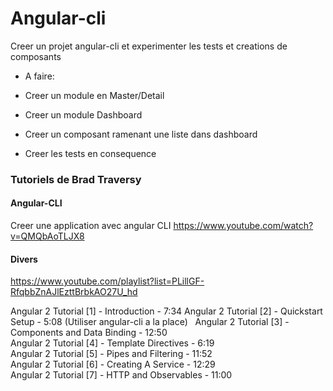# Angular-cli

Creer un projet angular-cli et experimenter les tests et creations de composants

* A faire:

* Creer un module en Master/Detail

- Creer un module Dashboard
- Creer un composant ramenant une liste dans dashboard

- Creer les tests en consequence


### Tutoriels de Brad Traversy  

#### Angular-CLI
Creer une application avec angular CLI
https://www.youtube.com/watch?v=QMQbAoTLJX8

#### Divers
https://www.youtube.com/playlist?list=PLillGF-RfqbbZnAJlEzttBrbkAO27U_hd

Angular 2 Tutorial [1] - Introduction - 7:34 
Angular 2 Tutorial [2] - Quickstart Setup - 5:08 (Utiliser angular-cli a la place)   
Angular 2 Tutorial [3] - Components and Data Binding - 12:50   
Angular 2 Tutorial [4] - Template Directives - 6:19   
Angular 2 Tutorial [5] - Pipes and Filtering -  11:52  
Angular 2 Tutorial [6] - Creating A Service - 12:29  
Angular 2 Tutorial [7] - HTTP and Observables - 11:00

